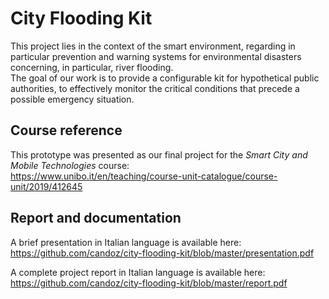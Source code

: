 # City Flooding Kit

This project lies in the context of the smart environment, regarding in particular prevention and warning systems for environmental disasters concerning, in particular, river flooding.  
The goal of our work is to provide a configurable kit for hypothetical public authorities, to effectively monitor the critical conditions that precede a possible emergency situation.  

## Course reference

This prototype was presented as our final project for the *Smart City and Mobile Technologies* course:  
https://www.unibo.it/en/teaching/course-unit-catalogue/course-unit/2019/412645

## Report and documentation

A brief presentation in Italian language is available here:  
https://github.com/candoz/city-flooding-kit/blob/master/presentation.pdf

A complete project report in Italian language is available here:  
https://github.com/candoz/city-flooding-kit/blob/master/report.pdf  
